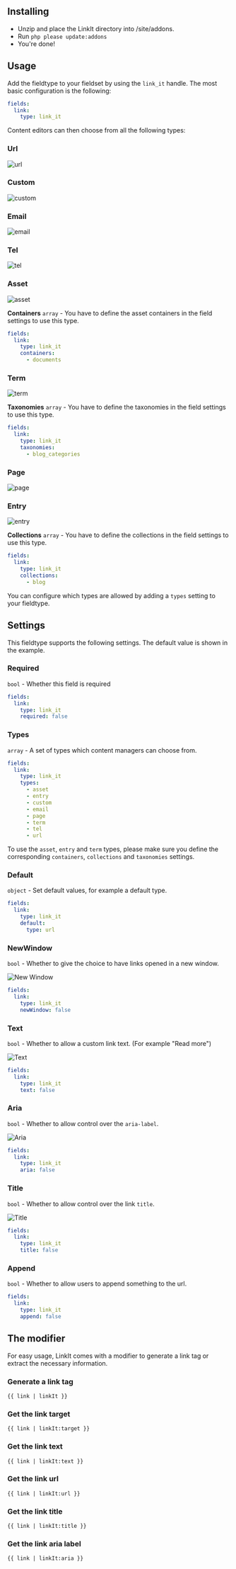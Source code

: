 ## Installing

- Unzip and place the LinkIt directory into /site/addons.
- Run `php please update:addons`
- You're done!

## Usage

Add the fieldtype to your fieldset by using the `link_it` handle. The most basic configuration is the following:

```yaml
fields:
  link:
    type: link_it
```

Content editors can then choose from all the following types:

### Url
![url](https://github.com/Rias500/statamic-linkit/raw/master/resources/assets/img/url.png)

### Custom
![custom](https://github.com/Rias500/statamic-linkit/raw/master/resources/assets/img/custom.png)

### Email
![email](https://github.com/Rias500/statamic-linkit/raw/master/resources/assets/img/email.png)

### Tel
![tel](https://github.com/Rias500/statamic-linkit/raw/master/resources/assets/img/tel.png)

### Asset
![asset](https://github.com/Rias500/statamic-linkit/raw/master/resources/assets/img/asset.png)

**Containers**
`array` - You have to define the asset containers in the field settings to use this type.

```yaml
fields:
  link:
    type: link_it
    containers:
      - documents
```

### Term
![term](https://github.com/Rias500/statamic-linkit/raw/master/resources/assets/img/term.png)

**Taxonomies**
`array` - You have to define the taxonomies in the field settings to use this type.

```yaml
fields:
  link:
    type: link_it
    taxonomies:
      - blog_categories
```

### Page
![page](https://github.com/Rias500/statamic-linkit/raw/master/resources/assets/img/page.png)

### Entry
![entry](https://github.com/Rias500/statamic-linkit/raw/master/resources/assets/img/entry.png)

**Collections**
`array` - You have to define the collections in the field settings to use this type.

```yaml
fields:
  link:
    type: link_it
    collections:
      - blog
```

You can configure which types are allowed by adding a `types` setting to your fieldtype.

## Settings
This fieldtype supports the following settings. The default value is shown in the example.

### Required
`bool` - Whether this field is required

```yaml
fields:
  link:
    type: link_it
    required: false
```

### Types
`array` - A set of types which content managers can choose from.

```yaml
fields:
  link:
    type: link_it
    types:
      - asset
      - entry
      - custom
      - email
      - page
      - term
      - tel
      - url
```

To use the `asset`, `entry` and `term` types, please make sure you define the corresponding `containers`, `collections` and `taxonomies` settings.

### Default
`object` - Set default values, for example a default type.

```yaml
fields:
  link:
    type: link_it
    default:
      type: url
```

### NewWindow
`bool` - Whether to give the choice to have links opened in a new window.

![New Window](https://github.com/Rias500/statamic-linkit/raw/master/resources/assets/img/new-window.png)

```yaml
fields:
  link:
    type: link_it
    newWindow: false
```

### Text
`bool` - Whether to allow a custom link text. (For example "Read more")

![Text](https://github.com/Rias500/statamic-linkit/raw/master/resources/assets/img/text.png)

```yaml
fields:
  link:
    type: link_it
    text: false
```

### Aria
`bool` - Whether to allow control over the `aria-label`.

![Aria](https://github.com/Rias500/statamic-linkit/raw/master/resources/assets/img/aria.png)

```yaml
fields:
  link:
    type: link_it
    aria: false
```

### Title
`bool` - Whether to allow control over the link `title`.

![Title](https://github.com/Rias500/statamic-linkit/raw/master/resources/assets/img/title.png)

```yaml
fields:
  link:
    type: link_it
    title: false
```

### Append
`bool` - Whether to allow users to append something to the url.

```yaml
fields:
  link:
    type: link_it
    append: false
```

## The modifier

For easy usage, LinkIt comes with a modifier to generate a link tag or extract the necessary information.

### Generate a link tag
```
{{ link | linkIt }}
```

### Get the link target
```
{{ link | linkIt:target }}
```

### Get the link text
```
{{ link | linkIt:text }}
```

### Get the link url
```
{{ link | linkIt:url }}
```

### Get the link title
```
{{ link | linkIt:title }}
```

### Get the link aria label
```
{{ link | linkIt:aria }}
```
